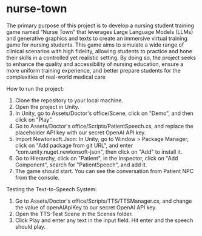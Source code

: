 # nurse-town


The primary purpose of this project is to develop a nursing student training game named “Nurse Town” that leverages Large Language Models (LLMs) and generative graphics and texts to create an immersive virtual training game for nursing students. This game aims to simulate a wide range of clinical scenarios with high fidelity, allowing students to practice and hone their skills in a controlled yet realistic setting. By doing so, the project seeks to enhance the quality and accessibility of nursing education, ensure a more uniform training experience, and better prepare students for the complexities of real-world medical care

How to run the project:

1. Clone the repository to your local machine.
2. Open the project in Unity.
3. In Unity, go to Assets/Doctor's office/Scene, click on "Demo", and then click on "Play".
4. Go to Assets/Doctor's office/Scripts/PatientSpeech.cs, and replace the placeholder API key with our secret OpenAI API key.
5. Import Newtonsoft.Json: In Unity, go to Window > Package Manager, click on "Add package from git URL", and enter "com.unity.nuget.newtonsoft-json", then click on "Add" to install it.
6. Go to Hierarchy, click on "Patient", in the Inspector, click on "Add Component", search for "PatientSpeech", and add it.
7. The game should start. You can see the conversation from Patient NPC from the console.

Testing the Text-to-Speech System:

1. Go to Assets/Doctor's office/Scripts/TTS/TTSManager.cs, and change the value of openAIApiKey to our secret OpenAI API key.
2. Open the TTS-Test Scene in the Scenes folder.
3. Click Play and enter any text in the input field. Hit enter and the speech should play.
